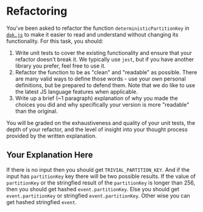 # Refactoring

You've been asked to refactor the function `deterministicPartitionKey` in [`dpk.js`](dpk.js) to make it easier to read and understand without changing its functionality. For this task, you should:

1. Write unit tests to cover the existing functionality and ensure that your refactor doesn't break it. We typically use `jest`, but if you have another library you prefer, feel free to use it.
2. Refactor the function to be as "clean" and "readable" as possible. There are many valid ways to define those words - use your own personal definitions, but be prepared to defend them. Note that we do like to use the latest JS language features when applicable.
3. Write up a brief (~1 paragraph) explanation of why you made the choices you did and why specifically your version is more "readable" than the original.

You will be graded on the exhaustiveness and quality of your unit tests, the depth of your refactor, and the level of insight into your thought process provided by the written explanation.

## Your Explanation Here

If there is no input then you should get `TRIVIAL_PARTITION_KEY`. And if the input has `partitionKey` key there will be two possible results.
If the value of `partitionKey` or the stringfied result of the `partitionKey` is longer than 256, then you should get hashed `event.partitionKey`.
Else you should get `event.partitionKey` or stringfied `event.partitionKey`. Other wise you can get hashed stringfied `event`.
